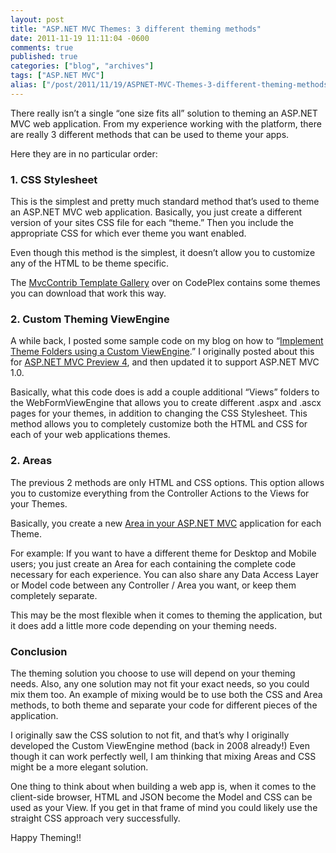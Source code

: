 ```yaml
---
layout: post
title: "ASP.NET MVC Themes: 3 different theming methods"
date: 2011-11-19 11:11:04 -0600
comments: true
published: true
categories: ["blog", "archives"]
tags: ["ASP.NET MVC"]
alias: ["/post/2011/11/19/ASPNET-MVC-Themes-3-different-theming-methods", "/post/2011/11/19/aspnet-mvc-themes-3-different-theming-methods"]
---
```

<!-- more -->
<p>There really isn’t a single “one size fits all” solution to theming an ASP.NET MVC web application. From my experience working with the platform, there are really 3 different methods that can be used to theme your apps.</p>  <p>Here they are in no particular order:</p>  <h3>1. CSS Stylesheet</h3>  <p>This is the simplest and pretty much standard method that’s used to theme an ASP.NET MVC web application. Basically, you just create a different version of your sites CSS file for each “theme.” Then you include the appropriate CSS for which ever theme you want enabled.</p>  <p>Even though this method is the simplest, it doesn’t allow you to customize any of the HTML to be theme specific.</p>  <p>The <a href="http://mvccontribgallery.codeplex.com/">MvcContrib Template Gallery</a> over on CodePlex contains some themes you can download that work this way.</p>  <h3>2. Custom Theming ViewEngine</h3>  <p>A while back, I posted some sample code on my blog on how to “<a href="/post/2009/03/ASPNET-MVC-Implement-Theme-Folders-using-a-Custom-ViewEngine.aspx">Implement Theme Folders using a Custom ViewEngine</a>.” I originally posted about this for <a href="/post/2008/08/17/How-To-Setup-Custom-Theme-Support-In-ASPNET-MVC-using-a-Custom-ViewEngine.aspx">ASP.NET MVC Preview 4</a>, and then updated it to support ASP.NET MVC 1.0.</p>  <p>Basically, what this code does is add a couple additional “Views” folders to the WebFormViewEngine that allows you to create different .aspx and .ascx pages for your themes, in addition to changing the CSS Stylesheet. This method allows you to completely customize both the HTML and CSS for each of your web applications themes.</p>  <h3>2. Areas</h3>  <p>The previous 2 methods are only HTML and CSS options. This option allows you to customize everything from the Controller Actions to the Views for your Themes.</p>  <p>Basically, you create a new <a href="http://msdn.microsoft.com/en-us/library/ee671793.aspx">Area in your ASP.NET MVC</a> application for each Theme.</p>  <p>For example: If you want to have a different theme for Desktop and Mobile users; you just create an Area for each containing the complete code necessary for each experience. You can also share any Data Access Layer or Model code between any Controller / Area you want, or keep them completely separate.</p>  <p>This may be the most flexible when it comes to theming the application, but it does add a little more code depending on your theming needs.</p>  <h3>Conclusion</h3>  <p>The theming solution you choose to use will depend on your theming needs. Also, any one solution may not fit your exact needs, so you could mix them too. An example of mixing would be to use both the CSS and Area methods, to both theme and separate your code for different pieces of the application.</p>  <p>I originally saw the CSS solution to not fit, and that’s why I originally developed the Custom ViewEngine method (back in 2008 already!) Even though it can work perfectly well, I am thinking that mixing Areas and CSS might be a more elegant solution.</p>  <p>One thing to think about when building a web app is, when it comes to the client-side browser, HTML and JSON become the Model and CSS can be used as your View. If you get in that frame of mind you could likely use the straight CSS approach very successfully.</p>  <p>Happy Theming!!</p>
